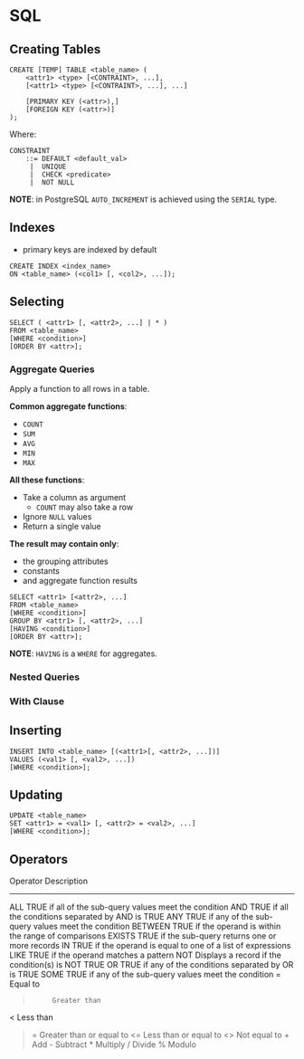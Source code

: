 # SQL

## Creating Tables

``` {.sql}
CREATE [TEMP] TABLE <table_name> (
    <attr1> <type> [<CONTRAINT>, ...],
    [<attr1> <type> [<CONTRAINT>, ...], ...]

    [PRIMARY KEY (<attr>),]
    [FOREIGN KEY (<attr>)]
);
```

Where:

    CONSTRAINT
        ::= DEFAULT <default_val>
         |  UNIQUE
         |  CHECK <predicate>
         |  NOT NULL

**NOTE**: in PostgreSQL `AUTO_INCREMENT` is achieved using the `SERIAL` type.

## Indexes

-   primary keys are indexed by default

``` {.sql}
CREATE INDEX <index_name> 
ON <table_name> (<col1> [, <col2>, ...]);
```

## Selecting

``` {.sql}
SELECT ( <attr1> [, <attr2>, ...] | * ) 
FROM <table_name>
[WHERE <condition>]
[ORDER BY <attr>];
```

### Aggregate Queries

Apply a function to all rows in a table.

**Common aggregate functions**:

-   `COUNT`
-   `SUM`
-   `AVG`
-   `MIN`
-   `MAX`

**All these functions**:

- Take a column as argument
    - `COUNT` may also take a row
- Ignore `NULL` values
- Return a single value

**The result may contain only**:

- the grouping attributes
- constants
- and aggregate function results

``` {.sql}
SELECT <attr1> [<attr2>, ...]
FROM <table_name>
[WHERE <condition>]
GROUP BY <attr1> [, <attr2>, ...]
[HAVING <condition>]
[ORDER BY <attr>];
```

**NOTE**: `HAVING` is a `WHERE` for aggregates.

### Nested Queries

### With Clause

## Inserting

``` {.sql}
INSERT INTO <table_name> [(<attr1>[, <attr2>, ...])] 
VALUES (<val1> [, <val2>, ...])
[WHERE <condition>];
```

## Updating

``` {.sql}
UPDATE <table_name>
SET <attr1> = <val1> [, <attr2> = <val2>, ...]
[WHERE <condition>];
```

## Operators

  Operator   Description
  ---------- --------------------------------------------------------------
  ALL        TRUE if all of the sub-query values meet the condition
  AND        TRUE if all the conditions separated by AND is TRUE
  ANY        TRUE if any of the sub-query values meet the condition
  BETWEEN    TRUE if the operand is within the range of comparisons
  EXISTS     TRUE if the sub-query returns one or more records
  IN         TRUE if the operand is equal to one of a list of expressions
  LIKE       TRUE if the operand matches a pattern
  NOT        Displays a record if the condition(s) is NOT TRUE
  OR         TRUE if any of the conditions separated by OR is TRUE
  SOME       TRUE if any of the sub-query values meet the condition
  =          Equal to
  >          Greater than
  <          Less than
  >=         Greater than or equal to
  <=         Less than or equal to
  <>         Not equal to
  \+         Add
  \-         Subtract
  \*         Multiply
  /          Divide
  %          Modulo
